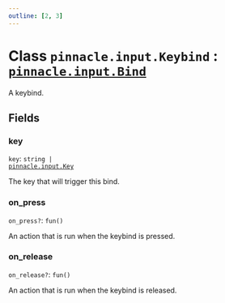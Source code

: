 ```yaml
---
outline: [2, 3]
---
```


# Class `pinnacle.input.Keybind` : <code><a href="/lua-reference/main/classes/pinnacle.input.Bind">pinnacle.input.Bind</a></code>


A keybind.

## Fields

### key

`key`: <code>string | <a href="/lua-reference/main/enums/pinnacle.input.Key">pinnacle.input.Key</a></code>

The key that will trigger this bind.

### on_press <Badge type="danger" text="nullable" />

`on_press?`: <code>fun()</code>

An action that is run when the keybind is pressed.

### on_release <Badge type="danger" text="nullable" />

`on_release?`: <code>fun()</code>

An action that is run when the keybind is released.



